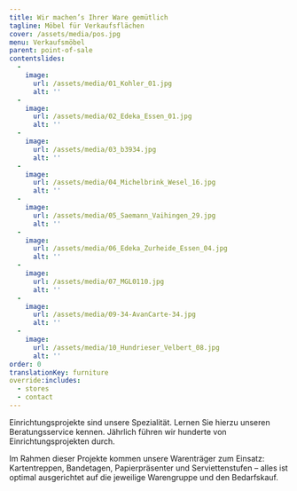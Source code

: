 ```yaml
---
title: Wir machen’s Ihrer Ware gemütlich
tagline: Möbel für Verkaufsflächen
cover: /assets/media/pos.jpg
menu: Verkaufsmöbel
parent: point-of-sale
contentslides:
  -
    image:
      url: /assets/media/01_Kohler_01.jpg
      alt: ''
  -
    image:
      url: /assets/media/02_Edeka_Essen_01.jpg
      alt: ''
  -
    image:
      url: /assets/media/03_b3934.jpg
      alt: ''
  -
    image:
      url: /assets/media/04_Michelbrink_Wesel_16.jpg
      alt: ''
  -
    image:
      url: /assets/media/05_Saemann_Vaihingen_29.jpg
      alt: ''
  -
    image:
      url: /assets/media/06_Edeka_Zurheide_Essen_04.jpg
      alt: ''
  -
    image:
      url: /assets/media/07_MGL0110.jpg
      alt: ''
  -
    image:
      url: /assets/media/09-34-AvanCarte-34.jpg
      alt: ''
  -
    image:
      url: /assets/media/10_Hundrieser_Velbert_08.jpg
      alt: ''
order: 0
translationKey: furniture
override:includes:
  - stores
  - contact
---
```

Einrichtungsprojekte sind unsere Spezialität. Lernen Sie hierzu unseren Beratungsservice kennen. Jährlich führen wir hunderte von Einrichtungsprojekten durch.

Im Rahmen dieser Projekte kommen unsere Warenträger zum Einsatz: Kartentreppen, Bandetagen, Papierpräsenter und Serviettenstufen – alles ist optimal ausgerichtet auf die jeweilige Warengruppe und den Bedarfskauf.

